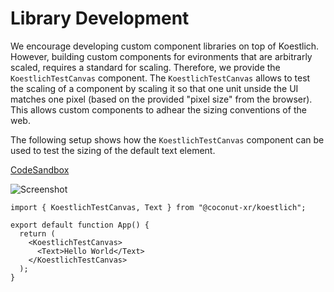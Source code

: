 # Library Development

We encourage developing custom component libraries on top of Koestlich. However, building custom components for evironments that are arbitrarly scaled, requires a standard for scaling. Therefore, we provide the `KoestlichTestCanvas` component. The `KoestlichTestCanvas` allows to test the scaling of a component by scaling it so that one unit unside the UI matches one pixel (based on the provided "pixel size" from the browser). This allows custom components to adhear the sizing conventions of the web.

The following setup shows how the `KoestlichTestCanvas` component can be used to test the sizing of the default text element.

[CodeSandbox](https://codesandbox.io/s/koestlich-scale-test-env-8l4pj4?file=/src/app.tsx)

![Screenshot]()

```tsx
import { KoestlichTestCanvas, Text } from "@coconut-xr/koestlich";

export default function App() {
  return (
    <KoestlichTestCanvas>
      <Text>Hello World</Text>
    </KoestlichTestCanvas>
  );
}
```